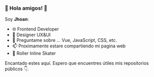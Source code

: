 <!--
### Hello, amigos 👋
- 🔭 I’m currently working on ...
- 🌱 I’m currently learning ...
- 👯 I’m looking to collaborate on ...
- 🤔 I’m looking for help with ...
- 💬 Ask me about ...
- 📫 How to reach me: ...
- 😄 Pronouns: ...
- ⚡ Fun fact: ...
✨ _special_ ✨ repository
-->

### 👋 Hola amigos! 👋

Soy **Jhoan**:

- 🌐 Frontend Developer
- 🎨 Designer UX&UI 
- 💬 Preguntame sobre ... Vue, JavaScript, CSS, etc.
- 📫 Proximamente estare compartiendo mi pagina web
- 🎿 Roller Inline Skater

Encantado estes aquí. Espero que encuentres útiles mis repositorios públicos 👇. 
